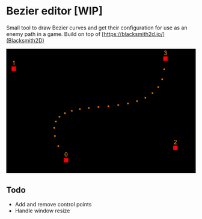 # Bezier editor [WIP]

Small tool to draw Bezier curves and get their configuration for use as an enemy path in a game. Build on top of [https://blacksmith2d.io/](Blacksmith2D)

![preview](https://raw.githubusercontent.com/thewrath/bezier-editor/main/preview.png)

## Todo
- Add and remove control points
- Handle window resize